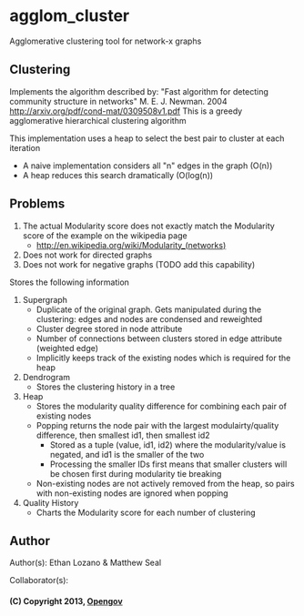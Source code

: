 agglom_cluster
==============
Agglomerative clustering tool for network-x graphs

## Clustering
Implements the algorithm described by:
"Fast algorithm for detecting community structure in networks"
M. E. J. Newman. 2004
http://arxiv.org/pdf/cond-mat/0309508v1.pdf
This is a greedy agglomerative hierarchical clustering algorithm

This implementation uses a heap to select the best pair to cluster at each iteration
- A naive implementation considers all "n" edges in the graph (O(n))
- A heap reduces this search dramatically (O(log(n))

## Problems
1) The actual Modularity score does not exactly match the Modularity score of the example on the wikipedia page
   - http://en.wikipedia.org/wiki/Modularity_(networks)
2) Does not work for directed graphs
3) Does not work for negative graphs (TODO add this capability)

Stores the following information
1) Supergraph
   - Duplicate of the original graph. Gets manipulated during the clustering: edges and nodes are condensed and reweighted
   - Cluster degree stored in node attribute
   - Number of connections between clusters stored in edge attribute (weighted edge)
   - Implicitly keeps track of the existing nodes which is required for the heap
2) Dendrogram
   - Stores the clustering history in a tree
3) Heap
   - Stores the modularity quality difference for combining each pair of existing nodes
   - Popping returns the node pair with the largest modulairty/quality difference, then smallest id1, then smallest id2
       * Stored as a tuple (value, id1, id2) where the modularity/value is negated, and id1 is the smaller of the two
       * Processing the smaller IDs first means that smaller clusters will be chosen first during modularity tie breaking
   - Non-existing nodes are not actively removed from the heap, so pairs with non-existing nodes are ignored when popping
4) Quality History
   - Charts the Modularity score for each number of clustering

## Author
Author(s): Ethan Lozano & Matthew Seal

Collaborator(s):

#### (C) Copyright 2013, [Opengov](http://opengov.com)
